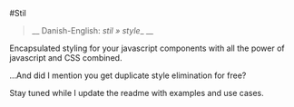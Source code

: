 #Stil
>__ Danish-English: _stil » style__ __

Encapsulated styling for your javascript components with all the power of
javascript and CSS combined.

...And did I mention you get duplicate style elimination for free?


Stay tuned while I update the readme with examples and use cases.
